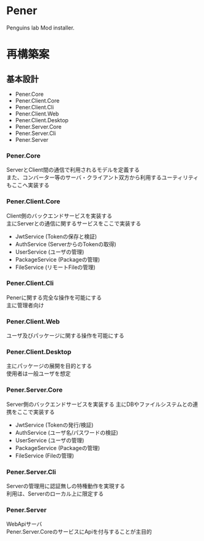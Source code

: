 # Pener
Penguins lab Mod installer.

# 再構築案
## 基本設計
* Pener.Core
* Pener.Client.Core
* Pener.Client.Cli
* Pener.Client.Web
* Pener.Client.Desktop
* Pener.Server.Core
* Pener.Server.Cli
* Pener.Server

### Pener.Core
ServerとClient間の通信で利用されるモデルを定義する  
また、コンバーター等のサーバ・クライアント双方から利用するユーティリティもここへ実装する

### Pener.Client.Core
Client側のバックエンドサービスを実装する  
主にServerとの通信に関するサービスをここで実装する

* JwtService (Tokenの保存と検証)
* AuthService (ServerからのTokenの取得)
* UserService (ユーザの管理)
* PackageService (Packageの管理)
* FileService (リモートFileの管理)

### Pener.Client.Cli
Penerに関する完全な操作を可能にする  
主に管理者向け

### Pener.Client.Web
ユーザ及びパッケージに関する操作を可能にする  

### Pener.Client.Desktop
主にパッケージの展開を目的とする  
使用者は一般ユーザを想定

### Pener.Server.Core
Server側のバックエンドサービスを実装する
主にDBやファイルシステムとの連携をここで実装する

* JwtService (Tokenの発行/検証)
* AuthService (ユーザ名/パスワードの検証)
* UserService (ユーザの管理)
* PackageService (Packageの管理)
* FileService (Fileの管理)

### Pener.Server.Cli
Serverの管理用に認証無しの特権動作を実現する  
利用は、Serverのローカル上に限定する

### Pener.Server
WebApiサーバ  
Pener.Server.CoreのサービスにApiを付与することが主目的